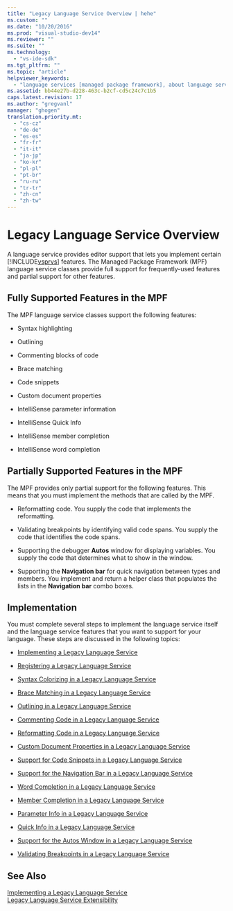```yaml
---
title: "Legacy Language Service Overview | hehe"
ms.custom: ""
ms.date: "10/20/2016"
ms.prod: "visual-studio-dev14"
ms.reviewer: ""
ms.suite: ""
ms.technology: 
  - "vs-ide-sdk"
ms.tgt_pltfrm: ""
ms.topic: "article"
helpviewer_keywords: 
  - "language services [managed package framework], about language services"
ms.assetid: bb44e27b-d228-463c-b2cf-cd5c24c7c1b5
caps.latest.revision: 17
ms.author: "gregvanl"
manager: "ghogen"
translation.priority.mt: 
  - "cs-cz"
  - "de-de"
  - "es-es"
  - "fr-fr"
  - "it-it"
  - "ja-jp"
  - "ko-kr"
  - "pl-pl"
  - "pt-br"
  - "ru-ru"
  - "tr-tr"
  - "zh-cn"
  - "zh-tw"
---
```

# Legacy Language Service Overview
A language service provides editor support that lets you implement certain [!INCLUDE[vsprvs](../code-quality/includes/vsprvs_md.md)] features. The Managed Package Framework (MPF) language service classes provide full support for frequently-used features and partial support for other features.  
  
## Fully Supported Features in the MPF  
 The MPF language service classes support the following features:  
  
-   Syntax highlighting  
  
-   Outlining  
  
-   Commenting blocks of code  
  
-   Brace matching  
  
-   Code snippets  
  
-   Custom document properties  
  
-   IntelliSense parameter information  
  
-   IntelliSense Quick Info  
  
-   IntelliSense member completion  
  
-   IntelliSense word completion  
  
## Partially Supported Features in the MPF  
 The MPF provides only partial support for the following features. This means that you must implement the methods that are called by the MPF.  
  
-   Reformatting code. You supply the code that implements the reformatting.  
  
-   Validating breakpoints by identifying valid code spans. You supply the code that identifies the code spans.  
  
-   Supporting the debugger **Autos** window for displaying variables. You supply the code that determines what to show in the window.  
  
-   Supporting the **Navigation bar** for quick navigation between types and members. You implement and return a helper class that populates the lists in the **Navigation bar** combo boxes.  
  
## Implementation  
 You must complete several steps to implement the language service itself and the language service features that you want to support for your language. These steps are discussed in the following topics:  
  
-   [Implementing a Legacy Language Service](../extensibility-internals/implementing-a-legacy-language-service2.md)  
  
-   [Registering a Legacy Language Service](../extensibility-internals/registering-a-legacy-language-service1.md)  
  
-   [Syntax Colorizing in a Legacy Language Service](../extensibility-internals/syntax-colorizing-in-a-legacy-language-service.md)  
  
-   [Brace Matching in a Legacy Language Service](../extensibility-internals/brace-matching-in-a-legacy-language-service.md)  
  
-   [Outlining in a Legacy Language Service](../extensibility-internals/outlining-in-a-legacy-language-service.md)  
  
-   [Commenting Code in a Legacy Language Service](../extensibility-internals/commenting-code-in-a-legacy-language-service.md)  
  
-   [Reformatting Code in a Legacy Language Service](../extensibility-internals/reformatting-code-in-a-legacy-language-service.md)  
  
-   [Custom Document Properties in a Legacy Language Service](../extensibility-internals/custom-document-properties-in-a-legacy-language-service.md)  
  
-   [Support for Code Snippets in a Legacy Language Service](../extensibility-internals/support-for-code-snippets-in-a-legacy-language-service.md)  
  
-   [Support for the Navigation Bar in a Legacy Language Service](../extensibility-internals/support-for-the-navigation-bar-in-a-legacy-language-service.md)  
  
-   [Word Completion in a Legacy Language Service](../extensibility-internals/word-completion-in-a-legacy-language-service.md)  
  
-   [Member Completion in a Legacy Language Service](../extensibility-internals/member-completion-in-a-legacy-language-service.md)  
  
-   [Parameter Info in a Legacy Language Service](../extensibility-internals/parameter-info-in-a-legacy-language-service2.md)  
  
-   [Quick Info in a Legacy Language Service](../extensibility-internals/quick-info-in-a-legacy-language-service.md)  
  
-   [Support for the Autos Window in a Legacy Language Service](../extensibility-internals/support-for-the-autos-window-in-a-legacy-language-service.md)  
  
-   [Validating Breakpoints in a Legacy Language Service](../extensibility-internals/validating-breakpoints-in-a-legacy-language-service.md)  
  
## See Also  
 [Implementing a Legacy Language Service](../extensibility-internals/implementing-a-legacy-language-service1.md)   
 [Legacy Language Service Extensibility](../extensibility-internals/legacy-language-service-extensibility.md)